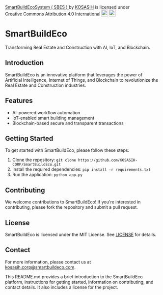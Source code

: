 <p xmlns:cc="http://creativecommons.org/ns#" xmlns:dct="http://purl.org/dc/terms/"><a property="dct:title" rel="cc:attributionURL" href="https://github.com/KOSASIH-CORP/SmartBuildEco">SmartBuildEcoSystem ( SBES ) </a> by <a rel="cc:attributionURL dct:creator" property="cc:attributionName" href="https://www.linkedin.com/in/kosasih-81b46b5a">KOSASIH</a> is licensed under <a href="https://creativecommons.org/licenses/by/4.0/?ref=chooser-v1" target="_blank" rel="license noopener noreferrer" style="display:inline-block;">Creative Commons Attribution 4.0 International<img style="height:22px!important;margin-left:3px;vertical-align:text-bottom;" src="https://mirrors.creativecommons.org/presskit/icons/cc.svg?ref=chooser-v1" alt=""><img style="height:22px!important;margin-left:3px;vertical-align:text-bottom;" src="https://mirrors.creativecommons.org/presskit/icons/by.svg?ref=chooser-v1" alt=""></a></p>

# SmartBuildEco

Transforming Real Estate and Construction with AI, IoT, and Blockchain. 

## Introduction

SmartBuildEco is an innovative platform that leverages the power of Artificial Intelligence, Internet of Things, and Blockchain to revolutionize the Real Estate and Construction industries.

## Features

* AI-powered workflow automation
* IoT-enabled smart building management
* Blockchain-based secure and transparent transactions

## Getting Started

To get started with SmartBuildEco, please follow these steps:

1. Clone the repository: `git clone https://github.com/KOSASIH-CORP/SmartBuildEco.git`
2. Install the required dependencies: `pip install -r requirements.txt`
3. Run the application: `python app.py`

## Contributing

We welcome contributions to SmartBuildEco! If you're interested in contributing, please fork the repository and submit a pull request.

## License

SmartBuildEco is licensed under the MIT License. See [LICENSE](LICENSE) for details.

## Contact

For more information, please contact us at [kosasih.corp@smartbuildeco.com](mailto:kosasih.corp@smartbuildeco.com).

This README.md provides a brief introduction to the SmartBuildEco platform, instructions for getting started, information on contributing, and contact details. It also includes a license for the project.
